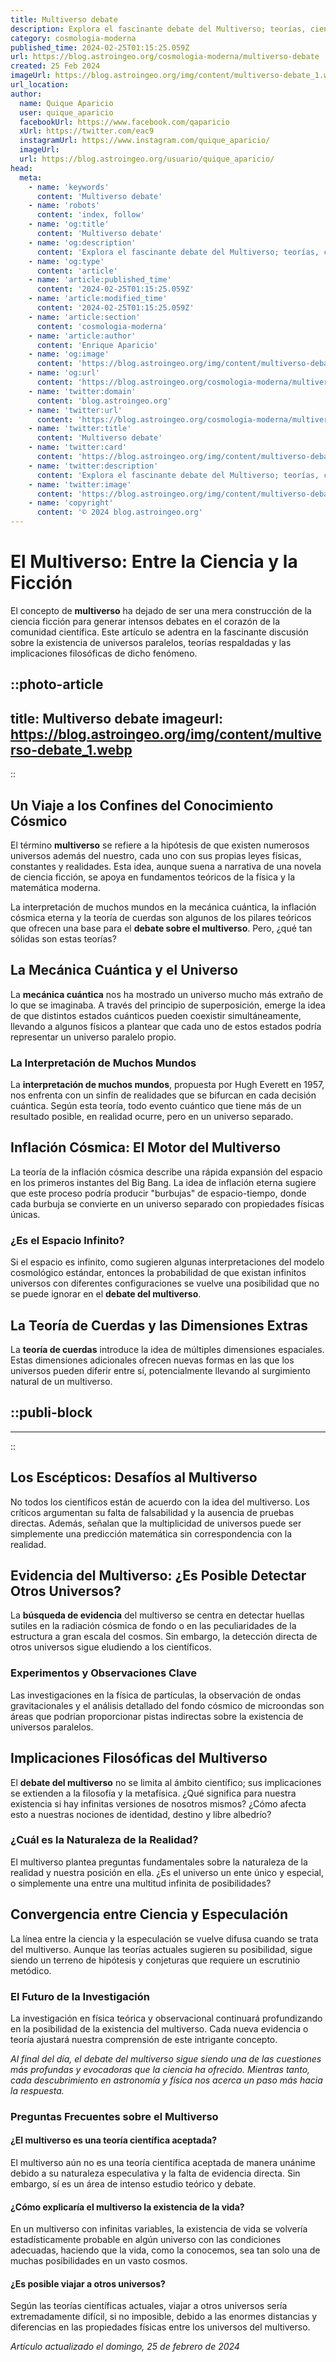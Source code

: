 ```yaml
---
title: Multiverso debate
description: Explora el fascinante debate del Multiverso; teorías, ciencia y filosofía se entrelazan. ¡Sumérgete en la discusión más profunda!
category: cosmologia-moderna
published_time: 2024-02-25T01:15:25.059Z
url: https://blog.astroingeo.org/cosmologia-moderna/multiverso-debate
created: 25 Feb 2024
imageUrl: https://blog.astroingeo.org/img/content/multiverso-debate_1.webp
url_location:
author:
  name: Quique Aparicio
  user: quique_aparicio
  facebookUrl: https://www.facebook.com/qaparicio
  xUrl: https://twitter.com/eac9
  instagramUrl: https://www.instagram.com/quique_aparicio/
  imageUrl: 
  url: https://blog.astroingeo.org/usuario/quique_aparicio/
head:
  meta:
    - name: 'keywords'
      content: 'Multiverso debate'
    - name: 'robots'
      content: 'index, follow'
    - name: 'og:title'
      content: 'Multiverso debate'
    - name: 'og:description'
      content: 'Explora el fascinante debate del Multiverso; teorías, ciencia y filosofía se entrelazan. ¡Sumérgete en la discusión más profunda!'
    - name: 'og:type'
      content: 'article'
    - name: 'article:published_time'
      content: '2024-02-25T01:15:25.059Z'
    - name: 'article:modified_time'
      content: '2024-02-25T01:15:25.059Z'
    - name: 'article:section'
      content: 'cosmologia-moderna'
    - name: 'article:author'
      content: 'Enrique Aparicio'
    - name: 'og:image'
      content: 'https://blog.astroingeo.org/img/content/multiverso-debate_1.webp'
    - name: 'og:url'
      content: 'https://blog.astroingeo.org/cosmologia-moderna/multiverso-debate'
    - name: 'twitter:domain'
      content: 'blog.astroingeo.org'
    - name: 'twitter:url'
      content: 'https://blog.astroingeo.org/cosmologia-moderna/multiverso-debate'
    - name: 'twitter:title'
      content: 'Multiverso debate'
    - name: 'twitter:card'
      content: 'https://blog.astroingeo.org/img/content/multiverso-debate_1.webp'
    - name: 'twitter:description'
      content: 'Explora el fascinante debate del Multiverso; teorías, ciencia y filosofía se entrelazan. ¡Sumérgete en la discusión más profunda!'
    - name: 'twitter:image'
      content: 'https://blog.astroingeo.org/img/content/multiverso-debate_1.webp'
    - name: 'copyright'
      content: '© 2024 blog.astroingeo.org'
---
```

# El Multiverso: Entre la Ciencia y la Ficción

El concepto de **multiverso** ha dejado de ser una mera construcción de la ciencia ficción para generar intensos debates en el corazón de la comunidad científica. Este artículo se adentra en la fascinante discusión sobre la existencia de universos paralelos, teorías respaldadas y las implicaciones filosóficas de dicho fenómeno.


::photo-article
---
title: Multiverso debate
imageurl: https://blog.astroingeo.org/img/content/multiverso-debate_1.webp
---
::


## Un Viaje a los Confines del Conocimiento Cósmico

El término **multiverso** se refiere a la hipótesis de que existen numerosos universos además del nuestro, cada uno con sus propias leyes físicas, constantes y realidades. Esta idea, aunque suena a narrativa de una novela de ciencia ficción, se apoya en fundamentos teóricos de la física y la matemática moderna.

La interpretación de muchos mundos en la mecánica cuántica, la inflación cósmica eterna y la teoría de cuerdas son algunos de los pilares teóricos que ofrecen una base para el **debate sobre el multiverso**. Pero, ¿qué tan sólidas son estas teorías?

## La Mecánica Cuántica y el Universo

La **mecánica cuántica** nos ha mostrado un universo mucho más extraño de lo que se imaginaba. A través del principio de superposición, emerge la idea de que distintos estados cuánticos pueden coexistir simultáneamente, llevando a algunos físicos a plantear que cada uno de estos estados podría representar un universo paralelo propio.

### La Interpretación de Muchos Mundos

La **interpretación de muchos mundos**, propuesta por Hugh Everett en 1957, nos enfrenta con un sinfín de realidades que se bifurcan en cada decisión cuántica. Según esta teoría, todo evento cuántico que tiene más de un resultado posible, en realidad ocurre, pero en un universo separado.

## Inflación Cósmica: El Motor del Multiverso

La teoría de la inflación cósmica describe una rápida expansión del espacio en los primeros instantes del Big Bang. La idea de inflación eterna sugiere que este proceso podría producir "burbujas" de espacio-tiempo, donde cada burbuja se convierte en un universo separado con propiedades físicas únicas. 

### ¿Es el Espacio Infinito?

Si el espacio es infinito, como sugieren algunas interpretaciones del modelo cosmológico estándar, entonces la probabilidad de que existan infinitos universos con diferentes configuraciones se vuelve una posibilidad que no se puede ignorar en el **debate del multiverso**.

## La Teoría de Cuerdas y las Dimensiones Extras

La **teoría de cuerdas** introduce la idea de múltiples dimensiones espaciales. Estas dimensiones adicionales ofrecen nuevas formas en las que los universos pueden diferir entre sí, potencialmente llevando al surgimiento natural de un multiverso.


  ::publi-block
  ---
  ---
  ::
  
  
## Los Escépticos: Desafíos al Multiverso

No todos los científicos están de acuerdo con la idea del multiverso. Los críticos argumentan su falta de falsabilidad y la ausencia de pruebas directas. Además, señalan que la multiplicidad de universos puede ser simplemente una predicción matemática sin correspondencia con la realidad.

## Evidencia del Multiverso: ¿Es Posible Detectar Otros Universos?

La **búsqueda de evidencia** del multiverso se centra en detectar huellas sutiles en la radiación cósmica de fondo o en las peculiaridades de la estructura a gran escala del cosmos. Sin embargo, la detección directa de otros universos sigue eludiendo a los científicos.

### Experimentos y Observaciones Clave

Las investigaciones en la física de partículas, la observación de ondas gravitacionales y el análisis detallado del fondo cósmico de microondas son áreas que podrían proporcionar pistas indirectas sobre la existencia de universos paralelos.

## Implicaciones Filosóficas del Multiverso

El **debate del multiverso** no se limita al ámbito científico; sus implicaciones se extienden a la filosofía y la metafísica. ¿Qué significa para nuestra existencia si hay infinitas versiones de nosotros mismos? ¿Cómo afecta esto a nuestras nociones de identidad, destino y libre albedrío?

### ¿Cuál es la Naturaleza de la Realidad?

El multiverso plantea preguntas fundamentales sobre la naturaleza de la realidad y nuestra posición en ella. ¿Es el universo un ente único y especial, o simplemente una entre una multitud infinita de posibilidades?

## Convergencia entre Ciencia y Especulación

La línea entre la ciencia y la especulación se vuelve difusa cuando se trata del multiverso. Aunque las teorías actuales sugieren su posibilidad, sigue siendo un terreno de hipótesis y conjeturas que requiere un escrutinio metódico.

### El Futuro de la Investigación

La investigación en física teórica y observacional continuará profundizando en la posibilidad de la existencia del multiverso. Cada nueva evidencia o teoría ajustará nuestra comprensión de este intrigante concepto.

*Al final del día, el debate del multiverso sigue siendo una de las cuestiones más profundas y evocadoras que la ciencia ha ofrecido. Mientras tanto, cada descubrimiento en astronomía y física nos acerca un paso más hacia la respuesta.*

### Preguntas Frecuentes sobre el Multiverso

#### ¿El multiverso es una teoría científica aceptada?

El multiverso aún no es una teoría científica aceptada de manera unánime debido a su naturaleza especulativa y la falta de evidencia directa. Sin embargo, sí es un área de intenso estudio teórico y debate.

#### ¿Cómo explicaría el multiverso la existencia de la vida?

En un multiverso con infinitas variables, la existencia de vida se volvería estadísticamente probable en algún universo con las condiciones adecuadas, haciendo que la vida, como la conocemos, sea tan solo una de muchas posibilidades en un vasto cosmos.

#### ¿Es posible viajar a otros universos?

Según las teorías científicas actuales, viajar a otros universos sería extremadamente difícil, si no imposible, debido a las enormes distancias y diferencias en las propiedades físicas entre los universos del multiverso.

_Artículo actualizado el domingo, 25 de febrero de 2024_